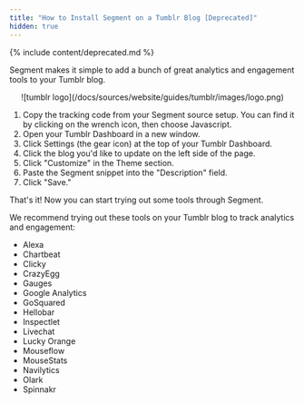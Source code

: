 ```yaml
---
title: "How to Install Segment on a Tumblr Blog [Deprecated]"
hidden: true
---
```


{% include content/deprecated.md %}


Segment makes it simple to add a bunch of great analytics and engagement tools to your Tumblr blog.

<div align="center">![tumblr logo](/docs/sources/website/guides/tumblr/images/logo.png)</div>

1. Copy the tracking code from your Segment source setup. You can find it by clicking on the wrench icon, then choose Javascript.
2. Open your Tumblr Dashboard in a new window.
3. Click Settings (the gear icon) at the top of your Tumblr Dashboard.
4. Click the blog you'd like to update on the left side of the page.
5. Click "Customize" in the Theme section.
6. Paste the Segment snippet into the "Description" field.
7. Click "Save."

That's it! Now you can start trying out some tools through Segment.

We recommend trying out these tools on your Tumblr blog to track analytics and engagement:

- Alexa
- Chartbeat
- Clicky
- CrazyEgg
- Gauges
- Google Analytics
- GoSquared
- Hellobar
- Inspectlet
- Livechat
- Lucky Orange
- Mouseflow
- MouseStats
- Navilytics
- Olark
- Spinnakr
